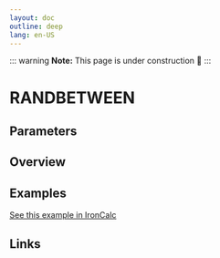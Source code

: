 ```yaml
---
layout: doc
outline: deep
lang: en-US
---
```


::: warning
**Note:** This page is under construction 🚧
:::

# RANDBETWEEN

## Parameters

## Overview

## Examples

[See this example in IronCalc](https://app.ironcalc.com/?filename=randbetween)

## Links
